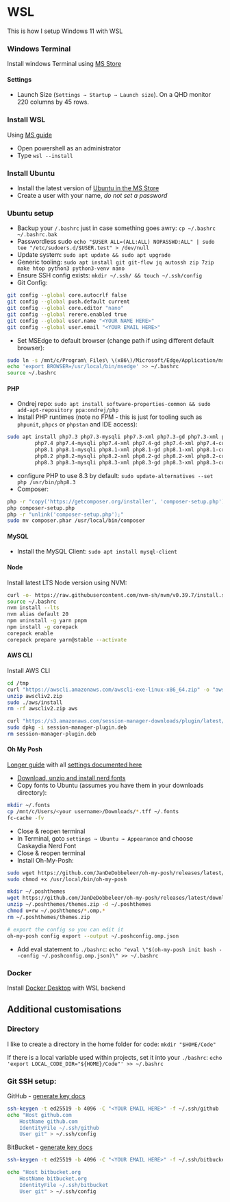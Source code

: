# WSL

This is how I setup Windows 11 with WSL

### Windows Terminal
Install windows Terminal using [MS Store](https://www.microsoft.com/store/productId/9N0DX20HK701)

#### Settings
* Launch Size (`Settings → Startup → Launch size`). On a QHD monitor 220 columns by 45 rows.

### Install WSL
Using [MS guide](https://learn.microsoft.com/en-us/windows/wsl/install)

* Open powershell as an administrator
* Type `wsl --install`

### Install Ubuntu
* Install the latest version of [Ubuntu in the MS Store](https://apps.microsoft.com/store/detail/ubuntu-22042-lts/9PN20MSR04DW)
* Create a user with your name, _do not set a password_

### Ubuntu setup

* Backup your `/.bashrc` just in case something goes awry: `cp ~/.bashrc ~/.bashrc.bak`
* Passwordless sudo `echo "$USER ALL=(ALL:ALL) NOPASSWD:ALL" | sudo tee "/etc/sudoers.d/$USER.test" > /dev/null`
* Update system: `sudo apt update && sudo apt upgrade`
* Generic tooling: `sudo apt install git git-flow jq autossh zip 7zip make htop python3 python3-venv nano`
* Ensure SSH config exists: `mkdir ~/.ssh/ && touch ~/.ssh/config`
* Git Config:
```bash
git config --global core.autocrlf false
git config --global push.default current
git config --global core.editor "nano"
git config --global rerere.enabled true
git config --global user.name "<YOUR NAME HERE>"
git config --global user.email "<YOUR EMAIL HERE>"
```
* Set MSEdge to default browser (change path if using different default browser): 
```bash
sudo ln -s /mnt/c/Program\ Files\ \(x86\)/Microsoft/Edge/Application/msedge.exe /usr/local/bin/msedge
echo 'export BROWSER=/usr/local/bin/msedge' >> ~/.bashrc
source ~/.bashrc
```

#### PHP
* Ondrej repo: `sudo apt install software-properties-common && sudo add-apt-repository ppa:ondrej/php`
* Install PHP runtimes (note no FPM - this is just for tooling such as `phpunit`, `phpcs` or `phpstan` and IDE access): 
```bash 
sudo apt install php7.3 php7.3-mysqli php7.3-xml php7.3-gd php7.3-xml php7.3-curl php7.3-mbstring php7.3-zip php7.3-x \
		 php7.4 php7.4-mysqli php7.4-xml php7.4-gd php7.4-xml php7.4-curl php7.4-mbstring php7.4-zip php7.4-x \
		 php8.1 php8.1-mysqli php8.1-xml php8.1-gd php8.1-xml php8.1-curl php8.1-mbstring php8.1-zip php8.1-x \
		 php8.2 php8.2-mysqli php8.2-xml php8.2-gd php8.2-xml php8.2-curl php8.2-mbstring php8.2-zip php8.2-x \
		 php8.3 php8.3-mysqli php8.3-xml php8.3-gd php8.3-xml php8.3-curl php8.3-mbstring php8.3-zip php8.3-x \
```
* configure PHP to use 8.3 by default: `sudo update-alternatives --set php /usr/bin/php8.3`
* Composer: 
```bash 
php -r "copy('https://getcomposer.org/installer', 'composer-setup.php');"
php composer-setup.php
php -r "unlink('composer-setup.php');"
sudo mv composer.phar /usr/local/bin/composer 
```

#### MySQL
* Install the MySQL Client: `sudo apt install mysql-client`

#### Node
Install latest LTS Node version using NVM:
```bash
curl -o- https://raw.githubusercontent.com/nvm-sh/nvm/v0.39.7/install.sh | bash
source ~/.bashrc
nvm install --lts
nvm alias default 20
npm uninstall -g yarn pnpm
npm install -g corepack
corepack enable
corepack prepare yarn@stable --activate
```

#### AWS CLI
Install AWS CLI

```bash
cd /tmp
curl "https://awscli.amazonaws.com/awscli-exe-linux-x86_64.zip" -o "awscliv2.zip"
unzip awscliv2.zip
sudo ./aws/install
rm -rf awscliv2.zip aws

curl "https://s3.amazonaws.com/session-manager-downloads/plugin/latest/ubuntu_64bit/session-manager-plugin.deb" -o "session-manager-plugin.deb"
sudo dpkg -i session-manager-plugin.deb
rm session-manager-plugin.deb
```

#### Oh My Posh
[Longer guide](https://www.hanselman.com/blog/my-ultimate-powershell-prompt-with-oh-my-posh-and-the-windows-terminal) with all [settings documented here](https://ohmyposh.dev/docs/installation/customize)

* [Download, unzip and install nerd fonts](https://github.com/ryanoasis/nerd-fonts/releases/download/v2.1.0/CascadiaCode.zip)
* Copy fonts to Ubuntu (assumes you have them in your downloads directory):
```bash 
mkdir ~/.fonts
cp /mnt/c/Users/<your username>/Downloads/*.tff ~/.fonts
fc-cache -fv
```
* Close & reopen terminal
* In Terminal, goto `settings → Ubuntu → Appearance` and choose Caskaydia Nerd Font
* Close & reopen terminal
* Install Oh-My-Posh:
```bash
sudo wget https://github.com/JanDeDobbeleer/oh-my-posh/releases/latest/download/posh-linux-amd64 -O /usr
sudo chmod +x /usr/local/bin/oh-my-posh

mkdir ~/.poshthemes
wget https://github.com/JanDeDobbeleer/oh-my-posh/releases/latest/download/themes.zip -O ~/.poshthemes/t
unzip ~/.poshthemes/themes.zip -d ~/.poshthemes
chmod u+rw ~/.poshthemes/*.omp.*
rm ~/.poshthemes/themes.zip

# export the config so you can edit it
oh-my-posh config export --output ~/.poshconfig.omp.json
```
* Add eval statement to `./bashrc`: `echo "eval \"$(oh-my-posh init bash --config ~/.poshconfig.omp.json)\" >> ~/.bashrc`

### Docker
Install [Docker Desktop](https://docs.docker.com/desktop/install/windows-install/) with WSL backend


## Additional customisations

### Directory
I like to create a directory in the home folder for code: `mkdir "$HOME/Code"`

If there is a local variable used within projects, set it into your `./bashrc`: `echo 'export LOCAL_CODE_DIR="${HOME}/Code"' >> ~/.bashrc`

### Git SSH setup:
GitHub - [generate key docs](https://docs.github.com/en/authentication/connecting-to-github-with-ssh/generating-a-new-ssh-key-and-adding-it-to-the-ssh-agent#generating-a-new-ssh-key)

```bash
ssh-keygen -t ed25519 -b 4096 -C "<YOUR EMAIL HERE>" -f ~/.ssh/github
echo "Host github.com
	HostName github.com
	IdentityFile ~/.ssh/github
	User git" > ~/.ssh/config
```


BitBucket - [generate key docs](https://support.atlassian.com/bitbucket-cloud/docs/set-up-personal-ssh-keys-on-linux/)
```bash
ssh-keygen -t ed25519 -b 4096 -C "<YOUR EMAIL HERE>" -f ~/.ssh/bitbucket

echo "Host bitbucket.org
	HostName bitbucket.org
	IdentityFile ~/.ssh/bitbucket
	User git" > ~/.ssh/config
```
